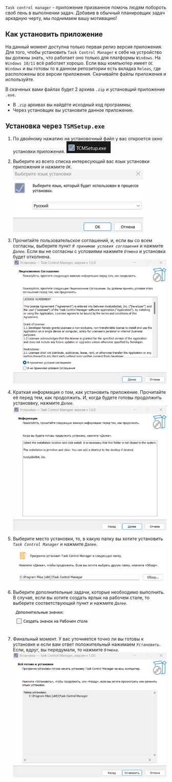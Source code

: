 `Task control manager` - приложение призванное помочь людям побороть своб лень в выполнении задач. Добавив в обычный планировщик задач аркадную черту, мы поднимаем вашу мотивацию!

## Как установить приложение
На данный момент доступна только первая релиз версия приложения. Для того, чтобы установить `Task Control Manager` к себе на устройство вы должны знать, 
что работает оно только для платформы `Windows`. На `Windows 10/11` всё работает хорошо. Если ваш компьютер имеет `ОС Windows` и вы готовы то в данном репозитории есть вкладка `Releas`, где расположены все версии приложения. Скачивайте файлы приложения и используйте.

В скаченых вами файлах будет 2 архива `.zip` и установщий приложение `.exe`.
 - В `.zip` архивах вы найдёте исходный код программы;
 - Через установщик вы установите данное приложение.

 ## Установка через `TSMSetup.exe`
 1. По двойному нажатию на установочный файл у вас откроется окно установки приложения.
 ![alt text](ReadMe.mdImg/image.png) </br>
 
 2. Выберите из всего списка интересующий вас язык установки приложения и нажмите _`ОК`_.
 ![alt text](ReadMe.mdImg/image-1.png) </br>
 
 3. Прочитайте пользовательское соглашений, и, если вы со всем согласны, выберите пункт _`Я принимаю условия соглашения`_ и нажмите _`Далее`_. Если вы не согласны с условиями нажмите _`Отмена`_ и установка будет отколнена.
 ![alt text](ReadMe.mdImg/image-2.png) </br>
 
 4. Краткая информация о том, как установить приложение. Прочитайте её перед тем, как продолжить. И, когда будете готовы продолжить установвку, нажмите _`Далее`_.
 ![alt text](ReadMe.mdImg/image-3.png) </br>
 
 5. Выберите место установки, то, в какую папку вы хотите установить _`Task Control Manager`_ и нажмите _`Далее`_.
 ![alt text](ReadMe.mdImg/image-4.png) </br>
 
 6. Выберите дополнительные задачи, которые необходимо выполнить. В случае, если вы хотите создать ярлык на рабочем стале, то выберите соответствующий пункт и нажмите _`Далее`_.
 ![alt text](ReadMe.mdImg/image-5.png) </br>
 
 7. Финальный момент. У вас уточняется точно ли вы готовы к установке и если вам ответ положительный нажимаем _`Установить`_. Если, вдруг, вы передумали, то нажмите _`Отмена`_.
 ![alt text](ReadMe.mdImg/image-6.png) </br>